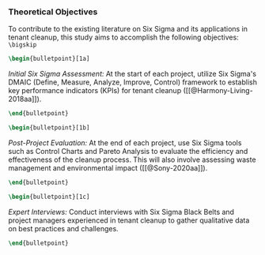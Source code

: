 ### Theoretical Objectives


To contribute to the existing literature on Six Sigma and its applications in tenant cleanup, this study aims to accomplish the following objectives:
```\bigskip```

```latex
\begin{bulletpoint}[1a]
```
*Initial Six Sigma Assessment:* At the start of each project, utilize Six Sigma's DMAIC (Define, Measure, Analyze, Improve, Control) framework to establish key performance indicators (KPIs) for tenant cleanup ([[@Harmony-Living-2018aa]]).
```latex
\end{bulletpoint}
```

```latex
\begin{bulletpoint}[1b]
```
*Post-Project Evaluation:* At the end of each project, use Six Sigma tools such as Control Charts and Pareto Analysis to evaluate the efficiency and effectiveness of the cleanup process. This will also involve assessing waste management and environmental impact ([[@Sony-2020aa]]).
```latex
\end{bulletpoint}
```

```latex
\begin{bulletpoint}[1c]
```
*Expert Interviews:* Conduct interviews with Six Sigma Black Belts and project managers experienced in tenant cleanup to gather qualitative data on best practices and challenges.
```latex
\end{bulletpoint}
```



